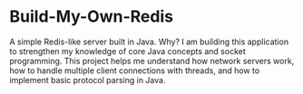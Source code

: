 # Build-My-Own-Redis
A simple Redis-like server built in Java. Why? I am building this application to strengthen my knowledge of core Java concepts and socket programming. This project helps me understand how network servers work, how to handle multiple client connections with threads, and how to implement basic protocol parsing in Java.
